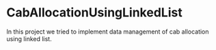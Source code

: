 # CabAllocationUsingLinkedList
In this project we tried to implement data management of cab allocation using linked list.
